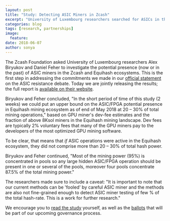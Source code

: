 ```yaml
---
layout: post
title: "Study: Detecting ASIC Miners in Zcash"
excerpt: "University of Luxembourg researchers searched for ASICs in the Equihash mining ecosystem."
categories: blog
tags: [research, partnerships]
image:
  feature:
date: 2018-06-07
author: sonya
---
```


The Zcash Foundation asked University of Luxembourg researchers Alex Biryukov and Daniel Feher to investigate the potential presence (now or in the past) of ASIC miners in the Zcash and Equihash ecosystems. This is the first step in addressing the commitments we made in our [official statement](https://zfnd.org/blog/statement-on-asics/) on the ASIC resistance debate. Today we are jointly releasing the results; the full report is [available on their website](https://cryptolux.org/images/e/ef/Zcash_Mining.pdf).

Biryukov and Feher concluded, "In the short period of time of this study (2 weeks) we could put an upper bound on the ASIC/FPGA potential presence in Equihash mining ecosystem as of end of May 2018 at 20 – 30% of total mining operations," based on GPU miner's dev-fee estimates and the fraction of above 8Ksol miners in the Equihash mining landscape. Dev fees are typically 2% voluntary fees that many of the GPU miners pay to the developers of the most optimized GPU mining software.

To be clear, that means that *if* ASIC operations were active in the Equihash ecosystem, they did not comprise more than 20 – 30% of total hash power.

Biryukov and Feher continued, "Most of the mining power (95%) is concentrated in pools so any large hidden ASIC/FPGA operation should be present in one or several of the pools, moreover four pools concentrate 87.5% of the total mining power."

The researchers made sure to include a caveat: "It is important to note that our current methods can be 'fooled' by careful ASIC miner and the methods are also not fine-grained enough to detect ASIC miner testing of few % of the total hash-rate. This is a work for further research."

We encourage you to [read the study](https://cryptolux.org/images/e/ef/Zcash_Mining.pdf) yourself, as well as the [ballots](https://github.com/ZcashFoundation/Elections/pulls) that will be part of our upcoming governance process.
